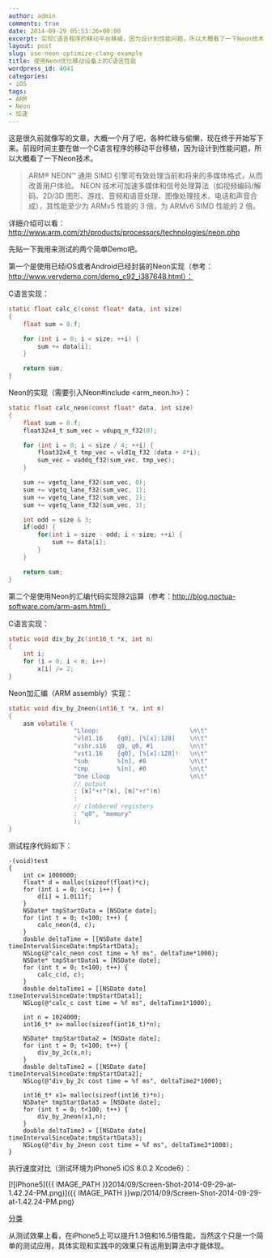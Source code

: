 ```yaml
---
author: admin
comments: true
date: 2014-09-29 05:53:26+00:00
excerpt: 实现C语言程序的移动平台移植，因为设计到性能问题，所以大概看了一下Neon技术。从测试效果上看，在iPhone5上可以提升1.3倍和16.5倍性能
layout: post
slug: use-neon-optimize-clang-example
title: 使用Neon优化移动设备上的C语言性能
wordpress_id: 4041
categories:
- iOS
tags:
- ARM
- Neon
- 加速
---
```


这是很久前就像写的文章，大概一个月了吧，各种忙碌与偷懒，现在终于开始写下来。前段时间主要在做一个C语言程序的移动平台移植，因为设计到性能问题，所以大概看了一下Neon技术。


<blockquote>ARM® NEON™ 通用 SIMD 引擎可有效处理当前和将来的多媒体格式，从而改善用户体验。
NEON 技术可加速多媒体和信号处理算法（如视频编码/解码、2D/3D 图形、游戏、音频和语音处理、图像处理技术、电话和声音合成），其性能至少为 ARMv5 性能的 3 倍，为 ARMv6 SIMD 性能的 2 倍。</blockquote>


详细介绍可以看：http://www.arm.com/zh/products/processors/technologies/neon.php

先贴一下我用来测试的两个简单Demo吧。

第一个是使用已经iOS或者Android已经封装的Neon实现（参考：http://www.verydemo.com/demo_c92_i387648.html）：

C语言实现：

```c
static float calc_c(const float* data, int size)
{
    float sum = 0.f;

    for (int i = 0; i < size; ++i) {
        sum += data[i];
    }

    return sum;
}
```

Neon的实现（需要引入Neon#include <arm_neon.h>）：

```c
static float calc_neon(const float* data, int size)
{
    float sum = 0.f;
    float32x4_t sum_vec = vdupq_n_f32(0);

    for (int i = 0; i < size / 4; ++i) {
        float32x4_t tmp_vec = vld1q_f32 (data + 4*i);
        sum_vec = vaddq_f32(sum_vec, tmp_vec);
    }

    sum += vgetq_lane_f32(sum_vec, 0);
    sum += vgetq_lane_f32(sum_vec, 1);
    sum += vgetq_lane_f32(sum_vec, 2);
    sum += vgetq_lane_f32(sum_vec, 3);

    int odd = size & 3;
    if(odd) {
        for(int i = size - odd; i < size; ++i) {
            sum += data[i];
        }
    }

    return sum;
}
```

第二个是使用Neon的汇编代码实现除2运算（参考：http://blog.noctua-software.com/arm-asm.html）

C语言实现：

```c
static void div_by_2c(int16_t *x, int n)
{
    int i;
    for (i = 0; i < n; i++)
        x[i] /= 2;
}
```

Neon加汇编（ARM assembly）实现：

```c
static void div_by_2neon(int16_t *x, int n)
{
    asm volatile (
                  "Lloop:                         \n\t"
                  "vld1.16    {q0}, [%[x]:128]    \n\t"
                  "vshr.s16   q0, q0, #1          \n\t"
                  "vst1.16    {q0}, [%[x]:128]!   \n\t"
                  "sub        %[n], #8            \n\t"
                  "cmp        %[n], #0            \n\t"
                  "bne Lloop                      \n\t"
                  // output
                  : [x]"+r"(x), [n]"+r"(n)
                  :
                  // clobbered registers
                  : "q0", "memory"
                  );
}
```

测试程序代码如下：

```objc
-(void)test
{
    int c= 1000000;
    float* d = malloc(sizeof(float)*c);
    for (int i = 0; i<c; i++) {
        d[i] = 1.0111f;
    }
    NSDate* tmpStartData = [NSDate date];
    for (int t = 0; t<100; t++) {
        calc_neon(d, c);
    }
    double deltaTime = [[NSDate date] timeIntervalSinceDate:tmpStartData];
    NSLog(@"calc_neon cost time = %f ms", deltaTime*1000);
    NSDate* tmpStartData1 = [NSDate date];
    for (int t = 0; t<100; t++) {
        calc_c(d, c);
    }
    double deltaTime1 = [[NSDate date] timeIntervalSinceDate:tmpStartData1];
    NSLog(@"calc_c cost time = %f ms", deltaTime1*1000);

    int n = 1024000;
    int16_t* x= malloc(sizeof(int16_t)*n);

    NSDate* tmpStartData2 = [NSDate date];
    for (int t = 0; t<100; t++) {
        div_by_2c(x,n);
    }
    double deltaTime2 = [[NSDate date] timeIntervalSinceDate:tmpStartData2];
    NSLog(@"div_by_2c cost time = %f ms", deltaTime2*1000);

    int16_t* x1= malloc(sizeof(int16_t)*n);
    NSDate* tmpStartData3 = [NSDate date];
    for (int t = 0; t<100; t++) {
        div_by_2neon(x1,n);
    }
    double deltaTime3 = [[NSDate date] timeIntervalSinceDate:tmpStartData3];
    NSLog(@"div_by_2neon cost time = %f ms", deltaTime3*1000);
}
```

执行速度对比（测试环境为iPhone5 iOS 8.0.2 Xcode6）：

[![iPhone5]({{ IMAGE_PATH }}2014/09/Screen-Shot-2014-09-29-at-1.42.24-PM.png)]({{ IMAGE_PATH }}wp/2014/09/Screen-Shot-2014-09-29-at-1.42.24-PM.png)

<a href="{{ IMAGE_PATH }}2014/09/Screen-Shot-2014-09-29-at-1.42.24-PM.png">分类</a>

从测试效果上看，在iPhone5上可以提升1.3倍和16.5倍性能，当然这个只是一个简单的测试应用，具体实现和实践中的效果只有运用到算法中才能体现。
